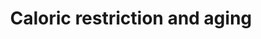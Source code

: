 ---
annotations:
- id: PW:0000651
  parent: regulatory pathway
  type: Pathway Ontology
  value: aging pathway
- id: PW:0000278
  parent: regulatory pathway
  type: Pathway Ontology
  value: autophagy pathway
- id: PW:0000378
  parent: regulatory pathway
  type: Pathway Ontology
  value: oxidative stress response pathway
authors:
- DeSl
- Egonw
- Khanspers
citedin:
- link: PMC8099445
description: 'Caloric restriction leads to a decrease in the ATP/AMP ratio, thereby
  activating the key nutrient sensor of the body: AMPK.  AMPK then blocks mTOR function,
  as mTOR has an important role in regulating the balance between cell growth and
  autophagy, nutrient decrease leads to the induction of autophagy.  AMPK stimulates
  NAMPT function and PGC-1a release. NAMPT converts nicotinamide to nicotinamide mononucleotide
  for NAD+ synthesis. PGC-1a is the regulator of mitochondrial biosynthesis (increasing
  mitochondrial cell mass to produce more ATP) which thus will increase if more PGC-1a
  is released. Levels of NAD rise during caloric restriction leading to increased
  SIRT1 activity. SIRT1 blocks the Insulin/IGF-1 pathway. This is a very complex and
  paradoxal tissue, which need further investigation/research. Increased SIRT1 activity
  leads to activation of FOXO/p53 genes. FOXOs become phosphorylated by AKT and this
  may attenuate apoptotic stimuli and reduce antioxidative stress expression. In the
  end these effects result in increased stress resistance and improved lifespan and
  health span.  Proteins on this pathway have targeted assays available via the [https://assays.cancer.gov/available_assays?wp_id=WP4191
  CPTAC Assay Portal]'
last-edited: 2019-08-21
ndex: 9b011b3d-8b69-11eb-9e72-0ac135e8bacf
organisms:
- Homo sapiens
redirect_from:
- /index.php/Pathway:WP4191
- /instance/WP4191
- /instance/WP4191_rr106347
revision: r106347
schema-jsonld:
- '@context': https://schema.org/
  '@id': https://wikipathways.github.io/pathways/WP4191.html
  '@type': Dataset
  creator:
    '@type': Organization
    name: WikiPathways
  description: 'Caloric restriction leads to a decrease in the ATP/AMP ratio, thereby
    activating the key nutrient sensor of the body: AMPK.  AMPK then blocks mTOR function,
    as mTOR has an important role in regulating the balance between cell growth and
    autophagy, nutrient decrease leads to the induction of autophagy.  AMPK stimulates
    NAMPT function and PGC-1a release. NAMPT converts nicotinamide to nicotinamide
    mononucleotide for NAD+ synthesis. PGC-1a is the regulator of mitochondrial biosynthesis
    (increasing mitochondrial cell mass to produce more ATP) which thus will increase
    if more PGC-1a is released. Levels of NAD rise during caloric restriction leading
    to increased SIRT1 activity. SIRT1 blocks the Insulin/IGF-1 pathway. This is a
    very complex and paradoxal tissue, which need further investigation/research.
    Increased SIRT1 activity leads to activation of FOXO/p53 genes. FOXOs become phosphorylated
    by AKT and this may attenuate apoptotic stimuli and reduce antioxidative stress
    expression. In the end these effects result in increased stress resistance and
    improved lifespan and health span.  Proteins on this pathway have targeted assays
    available via the [https://assays.cancer.gov/available_assays?wp_id=WP4191 CPTAC
    Assay Portal]'
  keywords:
  - AKT
  - AMP
  - AMPK
  - ATP
  - FOXO
  - NAD
  - NAMPT
  - PGC-1a
  - SIRT1
  - insulin/IGF1
  - mTOR
  - p53
  license: CC0
  name: Caloric restriction and aging
seo: CreativeWork
title: Caloric restriction and aging
wpid: WP4191
---